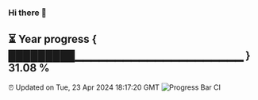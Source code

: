 ### Hi there 👋
⏳ Year progress { █████████▁▁▁▁▁▁▁▁▁▁▁▁▁▁▁▁▁▁▁▁▁ } 31.08 %
---
⏰ Updated on Tue, 23 Apr 2024 18:17:20 GMT
![Progress Bar CI](https://github.com/liununu/liununu/workflows/Progress%20Bar%20CI/badge.svg)
